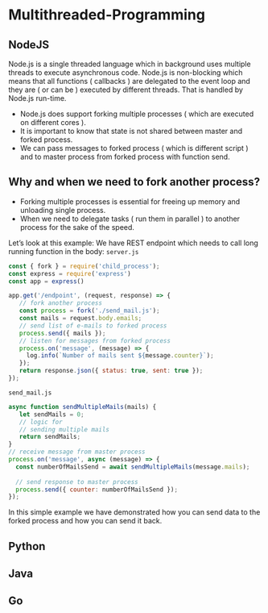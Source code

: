 # Multithreaded-Programming
## NodeJS
Node.js is a single threaded language which in background uses multiple threads to execute asynchronous code.
Node.js is non-blocking which means that all functions ( callbacks ) are delegated to the event loop and they are ( or can be ) executed by different threads. That is handled by Node.js run-time.

- Node.js does support forking multiple processes ( which are executed on different cores ).
- It is important to know that state is not shared between master and forked process.
- We can pass messages to forked process ( which is different script ) and to master process from forked process with function send.

## Why and when we need to fork another process?
- Forking multiple processes is essential for freeing up memory and unloading single process.
- When we need to delegate tasks ( run them in parallel ) to another process for the sake of the speed.

Let’s look at this example:
We have REST endpoint which needs to call long running function in the body:
`server.js`

```js
const { fork } = require('child_process');
const express = require('express')
const app = express()

app.get('/endpoint', (request, response) => {
   // fork another process
   const process = fork('./send_mail.js');
   const mails = request.body.emails;
   // send list of e-mails to forked process
   process.send({ mails });
   // listen for messages from forked process
   process.on('message', (message) => {
     log.info(`Number of mails sent ${message.counter}`);
   });
   return response.json({ status: true, sent: true });
});
```

`send_mail.js`

```js
async function sendMultipleMails(mails) {
   let sendMails = 0;
   // logic for
   // sending multiple mails
   return sendMails;
}
// receive message from master process
process.on('message', async (message) => {
  const numberOfMailsSend = await sendMultipleMails(message.mails); 
  
  // send response to master process
  process.send({ counter: numberOfMailsSend });
});
```

In this simple example we have demonstrated how you can send data to the forked process and how you can send it back.

## Python

## Java

## Go